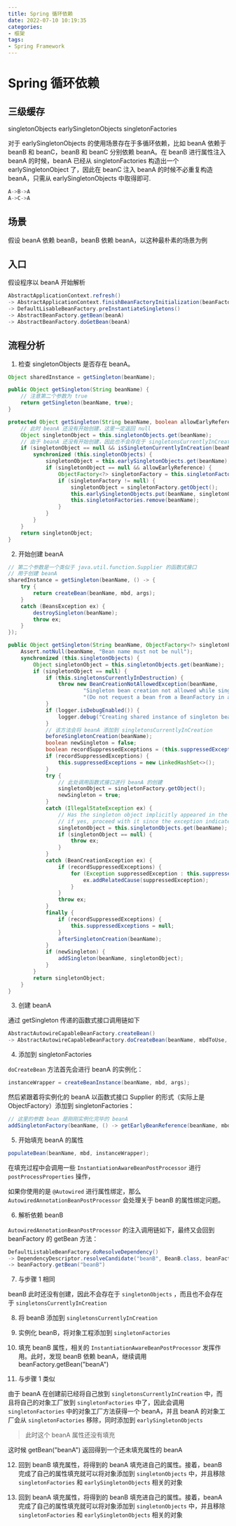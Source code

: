 ```yaml
---
title: Spring 循环依赖
date: 2022-07-10 10:19:35
categories:
- 框架
tags:
- Spring Framework
---
```



# Spring 循环依赖
## 三级缓存
singletonObjects
earlySingletonObjects
singletonFactories


对于 earlySingletonObjects 的使用场景存在于多循环依赖，比如 beanA 依赖于 beanB 和 beanC，beanB 和 beanC 分别依赖 beanA。在 beanB 进行属性注入 beanA 的时候，beanA 已经从 singletonFactories 构造出一个 earlySingletonObject 了，因此在 beanC 注入 beanA 的时候不必重复构造 beanA，只需从 earlySingletonObjects 中取得即可.

```java
A->B->A
A->C->A
```

## 场景

假设 beanA 依赖 beanB，beanB 依赖 beanA，以这种最朴素的场景为例

## 入口
假设程序以 beanA 开始解析
```java
AbstractApplicationContext.refresh()
-> AbstractApplicationContext.finishBeanFactoryInitialization(beanFactory)
-> DefaultLisableBeanFactory.preInstantiateSingletons()
-> AbstractBeanFactory.getBean(beanA)
-> AbstractBeanFactory.doGetBean(beanA)
```


## 流程分析

1. 检查 singletonObjects 是否存在 beanA。

```java
Object sharedInstance = getSingleton(beanName);
```
```java
public Object getSingleton(String beanName) {
    // 注意第二个参数为 true
    return getSingleton(beanName, true);
}
```
```java
protected Object getSingleton(String beanName, boolean allowEarlyReference) {
    // 此时 beanA 还没有开始创建，这里一定返回 null
    Object singletonObject = this.singletonObjects.get(beanName);
    // 由于 beanA 还没有开始创建，因此也不会存在于 singletonsCurrentlyInCreation
    if (singletonObject == null && isSingletonCurrentlyInCreation(beanName)) {
        synchronized (this.singletonObjects) {
            singletonObject = this.earlySingletonObjects.get(beanName);
            if (singletonObject == null && allowEarlyReference) {
                ObjectFactory<?> singletonFactory = this.singletonFactories.get(beanName);
                if (singletonFactory != null) {
                    singletonObject = singletonFactory.getObject();
                    this.earlySingletonObjects.put(beanName, singletonObject);
                    this.singletonFactories.remove(beanName);
                }
            }
        }
    }
    return singletonObject;
}
```

2. 开始创建 beanA

```java
// 第二个参数是一个类似于 java.util.function.Supplier 的函数式接口
// 用于创建 beanA
sharedInstance = getSingleton(beanName, () -> {
    try {
        return createBean(beanName, mbd, args);
    }
    catch (BeansException ex) {
        destroySingleton(beanName);
        throw ex;
    }
});
```


```java
public Object getSingleton(String beanName, ObjectFactory<?> singletonFactory) {
    Assert.notNull(beanName, "Bean name must not be null");
    synchronized (this.singletonObjects) {
        Object singletonObject = this.singletonObjects.get(beanName);
        if (singletonObject == null) {
            if (this.singletonsCurrentlyInDestruction) {
                throw new BeanCreationNotAllowedException(beanName,
                        "Singleton bean creation not allowed while singletons of this factory are in destruction " +
                        "(Do not request a bean from a BeanFactory in a destroy method implementation!)");
            }
            if (logger.isDebugEnabled()) {
                logger.debug("Creating shared instance of singleton bean '" + beanName + "'");
            }
            // 该方法会将 beanA 添加到 singletonsCurrentlyInCreation
            beforeSingletonCreation(beanName);
            boolean newSingleton = false;
            boolean recordSuppressedExceptions = (this.suppressedExceptions == null);
            if (recordSuppressedExceptions) {
                this.suppressedExceptions = new LinkedHashSet<>();
            }
            try {
                // 此处调用函数式接口进行 beanA 的创建
                singletonObject = singletonFactory.getObject();
                newSingleton = true;
            }
            catch (IllegalStateException ex) {
                // Has the singleton object implicitly appeared in the meantime ->
                // if yes, proceed with it since the exception indicates that state.
                singletonObject = this.singletonObjects.get(beanName);
                if (singletonObject == null) {
                    throw ex;
                }
            }
            catch (BeanCreationException ex) {
                if (recordSuppressedExceptions) {
                    for (Exception suppressedException : this.suppressedExceptions) {
                        ex.addRelatedCause(suppressedException);
                    }
                }
                throw ex;
            }
            finally {
                if (recordSuppressedExceptions) {
                    this.suppressedExceptions = null;
                }
                afterSingletonCreation(beanName);
            }
            if (newSingleton) {
                addSingleton(beanName, singletonObject);
            }
        }
        return singletonObject;
    }
}
```


3. 创建 beanA

通过 getSingleton 传递的函数式接口调用链如下 

```java
AbstractAutowireCapableBeanFactory.createBean()
-> AbstractAutowireCapableBeanFactory.doCreateBean(beanName, mbdToUse, args)
```


4. 添加到 singletonFactories

`doCreateBean` 方法首先会进行 beanA 的实例化：
```java
instanceWrapper = createBeanInstance(beanName, mbd, args);
```

然后紧跟着将实例化的 beanA 以函数式接口 Supplier 的形式（实际上是 ObjectFactory）添加到 singletonFactories：

```java
// 这里的参数 bean 是刚刚实例化完毕的 beanA
addSingletonFactory(beanName, () -> getEarlyBeanReference(beanName, mbd, bean));
```


5. 开始填充 beanA 的属性

```java
populateBean(beanName, mbd, instanceWrapper);
```


在填充过程中会调用一些 `InstantiationAwareBeanPostProcessor` 进行 `postProcessProperties` 操作，

如果你使用的是 `@Autowired` 进行属性绑定，那么 `AutowiredAnnotationBeanPostProcessor` 会处理关于 beanB 的属性绑定问题。


6. 解析依赖 beanB

`AutowiredAnnotationBeanPostProcessor` 的注入调用链如下，最终又会回到 beanFactory 的 getBean 方法：


```java
DefaultListableBeanFactory.doResolveDependency()
-> DependencyDescriptor.resolveCandidate("beanB", BeanB.class, beanFactory)
-> beanFactory.getBean("beanB")
```


7. 与步骤 1 相同

beanB 此时还没有创建，因此不会存在于 `singletonObjects` ，而且也不会存在于 `singletonsCurrentlyInCreation`


8. 将 beanB 添加到 `singletonsCurrentlyInCreation`
9. 实例化 beanB，将对象工程添加到 `singletonFactories`

10. 填充 beanB 属性，相关的 `InstantiationAwareBeanPostProcessor` 发挥作用。此时，发现 beanB 依赖 beanA，继续调用 beanFactory.getBean("beanA")

11. 与步骤 1 类似

由于 beanA 在创建前已经将自己放到 `singletonsCurrentlyInCreation` 中，而且将自己的对象工厂放到 `singletonFactories` 中了，因此会调用 `singletonFactories` 中的对象工厂方法获得一个 beanA，并且 beanA 的对象工厂会从 `singletonFactories` 移除，同时添加到 `earlySingletonObjects`

> 此时这个 beanA 属性还没有填充


这时候 getBean("beanA") 返回得到一个还未填充属性的 beanA


12. 回到 beanB 填充属性，将得到的 beanA 填充进自己的属性。接着，beanB 完成了自己的属性填充就可以将对象添加到 `singletonObjects` 中，并且移除 `singletonFactories` 和 `earlySingletonObjects` 相关的对象


13. 回到 beanA 填充属性，将得到的 beanB 填充进自己的属性。接着，beanA 完成了自己的属性填充就可以将对象添加到 `singletonObjects` 中，并且移除 `singletonFactories` 和 `earlySingletonObjects` 相关的对象